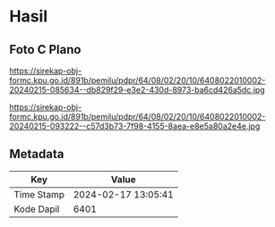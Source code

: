 # Hasil

## Foto C Plano

https://sirekap-obj-formc.kpu.go.id/891b/pemilu/pdpr/64/08/02/20/10/6408022010002-20240215-085634--db829f29-e3e2-430d-8973-ba6cd426a5dc.jpg

https://sirekap-obj-formc.kpu.go.id/891b/pemilu/pdpr/64/08/02/20/10/6408022010002-20240215-093222--c57d3b73-7f98-4155-8aea-e8e5a80a2e4e.jpg


## Metadata

| Key        | Value               |
| ---------- | ------------------- |
| Time Stamp | 2024-02-17 13:05:41 |
| Kode Dapil | 6401                |



